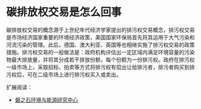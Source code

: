 # 碳排放权交易是怎么回事



碳排放权交易的概念源于上世纪年代经济学家提出的排污权交易概念，排污权交易是市场经济国家重要的环境经济政策，美国国家环保局首先将其运用于大气污染和河流污染的管理。此后，德国、澳大利亚、英国等也相继实施了排污权交易的政策措施。排污权交易的一般做法是：政府机构评估出一定区域内满足环境容量的污染物最大排放量，并将其分成若干排放份额，每个份额为一份排污权。政府在排污权一级市场上，采取招标、拍卖等方式将排污权有偿出让给排污者，排污者购买到排污权后，可在二级市场上进行排污权买入或卖出。



扩展阅读：

- [磐之石环境与能源研究中心](http://www.reei.org.cn/)